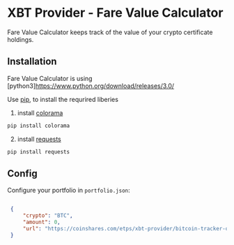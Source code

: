 # XBT Provider - Fare Value Calculator
Fare Value Calculator keeps track of the value of your crypto certificate holdings.


## Installation
Fare Value Calculator is using [python3]https://www.python.org/download/releases/3.0/  

Use [pip](https://pip.pypa.io/en/stable/), to install the requrired liberies


1. install [colorama](https://pip.pypa.io/en/stable/)
```bash
pip install colorama
```


2. install [requests](https://pip.pypa.io/en/stable/)
```bash
pip install requests
```

## Config

Configure your portfolio in `portfolio.json`:

   ```json
 
    {
        "crypto": "BTC",
        "amount": 0,
        "url": "https://coinshares.com/etps/xbt-provider/bitcoin-tracker-one"
    }
   ```
